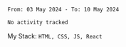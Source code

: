 <!--START_SECTION:waka-->

```txt
From: 03 May 2024 - To: 10 May 2024

No activity tracked
```

<!--END_SECTION:waka-->
My Stack: `HTML, CSS, JS, React`
